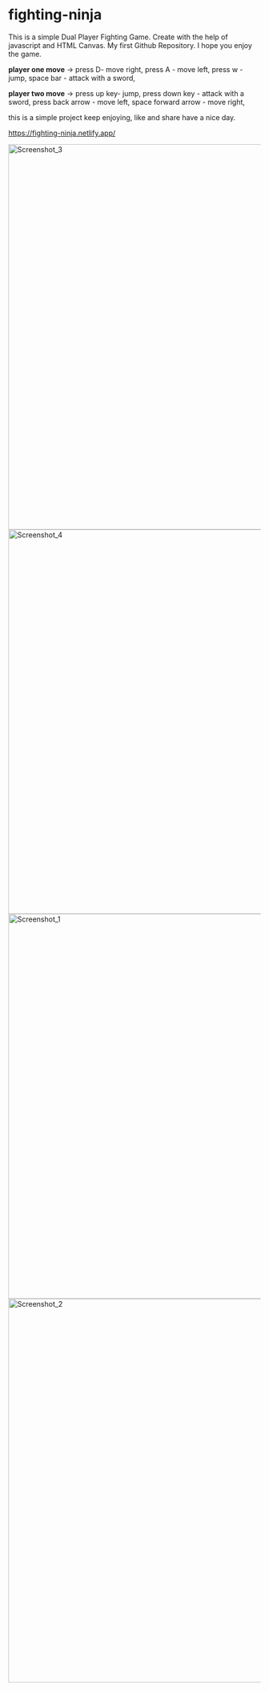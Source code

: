 ﻿# fighting-ninja
This is a simple Dual Player Fighting Game. Create with the help of javascript and HTML Canvas. My first Github Repository. I hope you enjoy the game. 

**player one move** ->
press D- move right,
press A - move left,
press w - jump,
space bar - attack with a sword,

**player two move** ->
press up key- jump,
press down key - attack with a sword,
press back arrow - move left,
space forward arrow - move right,

this is a simple project 
keep enjoying,
like and share 
have a nice day.


https://fighting-ninja.netlify.app/

<img width="770" alt="Screenshot_3" src="https://user-images.githubusercontent.com/65064668/178105771-60b037d8-01f0-41de-a804-fe3b86a2e447.png">
<img width="768" alt="Screenshot_4" src="https://user-images.githubusercontent.com/65064668/178105773-9c9331e5-2577-4617-825d-19da5082c6fe.png">
<img width="769" alt="Screenshot_1" src="https://user-images.githubusercontent.com/65064668/178105775-27ea81d7-d99b-4f3b-8828-b09cde8d0ffe.png">
<img width="767" alt="Screenshot_2" src="https://user-images.githubusercontent.com/65064668/178105776-4ab3502e-b131-4371-8859-6523f34d15a9.png">


